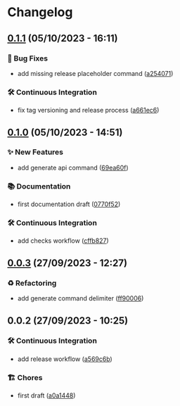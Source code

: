 # Changelog

## [0.1.1](https://github.com/cadgerfeast/vertis/compare/8c80e40...d0e6625) (05/10/2023 - 16:11)

### 🐛 Bug Fixes

- add missing release placeholder command ([a254071](https://github.com/cadgerfeast/vertis/commit/a254071711886196ebdc69e8e058519b2e1d4426))

### 🛠️ Continuous Integration

- fix tag versioning and release process ([a661ec6](https://github.com/cadgerfeast/vertis/commit/a661ec6d26db829aa2b27c7f0c4274cec634e707))

## [0.1.0](https://github.com/cadgerfeast/vertis/compare/68d7bd2...8c80e40) (05/10/2023 - 14:51)

### ✨ New Features

- add generate api command ([69ea60f](https://github.com/cadgerfeast/vertis/commit/69ea60fa84684a09dac6e88d19c2af224e7a5112))

### 📚 Documentation

- first documentation draft ([0770f52](https://github.com/cadgerfeast/vertis/commit/0770f52d2b5b600ce424c977893bdc81c9dcc5ea))

### 🛠️ Continuous Integration

- add checks workflow ([cffb827](https://github.com/cadgerfeast/vertis/commit/cffb8273641734cc3e9704c4bd230b719fc3ba94))

## [0.0.3](https://github.com/cadgerfeast/vertis/compare/41c7f6d...68d7bd2) (27/09/2023 - 12:27)

### ♻️ Refactoring

- add generate command delimiter ([ff90006](https://github.com/cadgerfeast/vertis/commit/ff900067862864180a6b0424a04b007c1ef8054d))

## 0.0.2 (27/09/2023 - 10:25)

### 🛠️ Continuous Integration

- add release workflow ([a569c6b](https://github.com/cadgerfeast/vertis/commit/a569c6b702022a6ab19086cb728c29056a5cbfae))

### 🏗 Chores

- first draft ([a0a1448](https://github.com/cadgerfeast/vertis/commit/a0a144858b0c04f3e607aff1ef88d59163784945))
